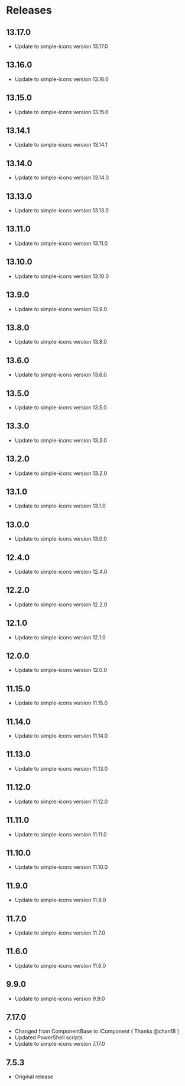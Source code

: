 # Releases

## 13.17.0

* Update to simple-icons version 13.17.0


## 13.16.0

* Update to simple-icons version 13.16.0


## 13.15.0

* Update to simple-icons version 13.15.0


## 13.14.1

* Update to simple-icons version 13.14.1


## 13.14.0

* Update to simple-icons version 13.14.0


## 13.13.0

* Update to simple-icons version 13.13.0


## 13.11.0

* Update to simple-icons version 13.11.0


## 13.10.0

* Update to simple-icons version 13.10.0


## 13.9.0

* Update to simple-icons version 13.9.0


## 13.8.0

* Update to simple-icons version 13.8.0


## 13.6.0

* Update to simple-icons version 13.6.0


## 13.5.0

* Update to simple-icons version 13.5.0


## 13.3.0

* Update to simple-icons version 13.3.0


## 13.2.0

* Update to simple-icons version 13.2.0


## 13.1.0

* Update to simple-icons version 13.1.0


## 13.0.0

* Update to simple-icons version 13.0.0


## 12.4.0

* Update to simple-icons version 12.4.0


## 12.2.0

* Update to simple-icons version 12.2.0


## 12.1.0

* Update to simple-icons version 12.1.0


## 12.0.0

* Update to simple-icons version 12.0.0


## 11.15.0

* Update to simple-icons version 11.15.0


## 11.14.0

* Update to simple-icons version 11.14.0


## 11.13.0

* Update to simple-icons version 11.13.0


## 11.12.0

* Update to simple-icons version 11.12.0


## 11.11.0

* Update to simple-icons version 11.11.0


## 11.10.0

* Update to simple-icons version 11.10.0


## 11.9.0

* Update to simple-icons version 11.9.0


## 11.7.0

* Update to simple-icons version 11.7.0


## 11.6.0

* Update to simple-icons version 11.6.0


## 9.9.0

* Update to simple-icons version 9.9.0

## 7.17.0

* Changed from ComponentBase to IComponent ( Thanks @chan18 )
* Updated PowerShell scripts
* Update to simple-icons version 7.17.0

## 7.5.3

* Original release
